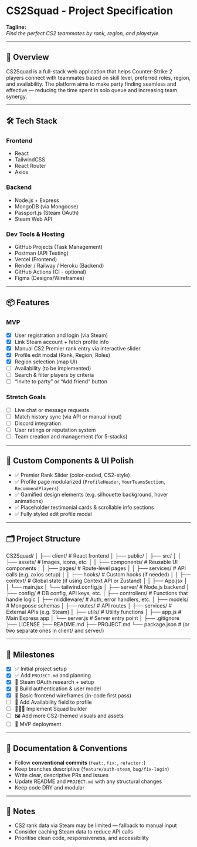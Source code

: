 
# CS2Squad - Project Specification

**Tagline:**  
*Find the perfect CS2 teammates by rank, region, and playstyle.*

---

## 🎯 Overview

CS2Squad is a full-stack web application that helps Counter-Strike 2 players connect with teammates based on skill level, preferred roles, region, and availability. The platform aims to make party finding seamless and effective — reducing the time spent in solo queue and increasing team synergy.

---

## 🛠 Tech Stack

### Frontend
- React
- TailwindCSS
- React Router
- Axios

### Backend
- Node.js + Express
- MongoDB (via Mongoose)
- Passport.js (Steam OAuth)
- Steam Web API

### Dev Tools & Hosting
- GitHub Projects (Task Management)
- Postman (API Testing)
- Vercel (Frontend)
- Render / Railway / Heroku (Backend)
- GitHub Actions (CI - optional)
- Figma (Designs/Wireframes)

---

## 📦 Features

### MVP
- [x] User registration and login (via Steam)
- [x] Link Steam account + fetch profile info
- [x] Manual CS2 Premier rank entry via interactive slider
- [x] Profile edit modal (Rank, Region, Roles)
- [x] Region selection (map UI)
- [ ] Availability (to be implemented)
- [ ] Search & filter players by criteria
- [ ] “Invite to party” or “Add friend” button

### Stretch Goals
- [ ] Live chat or message requests
- [ ] Match history sync (via API or manual input)
- [ ] Discord integration
- [ ] User ratings or reputation system
- [ ] Team creation and management (for 5-stacks)

---

## 🎨 Custom Components & UI Polish

- ✅ Premier Rank Slider (color-coded, CS2-style)
- ✅ Profile page modularized (`ProfileHeader`, `YourTeamsSection`, `RecommendPlayers`)
- ✅ Gamified design elements (e.g. silhouette background, hover animations)
- ✅ Placeholder testimonial cards & scrollable info sections
- ✅ Fully styled edit profile modal

---

## 🗂 Project Structure

CS2Squad/
│
├── client/         # React frontend
│   ├── public/
│   ├── src/
│   │   ├── assets/         # Images, icons, etc.
│   │   ├── components/     # Reusable UI components
│   │   ├── pages/          # Route-level pages
│   │   ├── services/       # API calls (e.g. axios setup)
│   │   ├── hooks/          # Custom hooks (if needed)
│   │   ├── context/        # Global state (if using Context API or Zustand)
│   │   ├── App.jsx
│   │   └── main.jsx
│   └── tailwind.config.js
│
├── server/         # Node.js backend
│   ├── config/         # DB config, API keys, etc.
│   ├── controllers/    # Functions that handle logic
│   ├── middleware/     # Auth, error handlers, etc.
│   ├── models/         # Mongoose schemas
│   ├── routes/         # API routes
│   ├── services/       # External APIs (e.g. Steam)
│   ├── utils/          # Utility functions
│   ├── app.js          # Main Express app
│   └── server.js       # Server entry point
│
├── .gitignore
├── LICENSE
├── README.md
├── PROJECT.md
└── package.json       # (or two separate ones in client/ and server/)

---

## 📌 Milestones

- [x] ✅ Initial project setup
- [x] ✅ Add `PROJECT.md` and planning
- [x] 🔧 Steam OAuth research + setup
- [x] 🧪 Build authentication & user model
- [x] 🎨 Basic frontend wireframes (in-code first pass)
- [ ] 🧰 Add Availability field to profile
- [ ] 🧑‍🤝‍🧑 Implement Squad builder
- [ ] 🖼 Add more CS2-themed visuals and assets
- [ ] 🚀 MVP deployment

---

## 📘 Documentation & Conventions

- Follow **conventional commits** (`feat:`, `fix:`, `refactor:`)
- Keep branches descriptive (`feature/auth-steam`, `bug/fix-login`)
- Write clear, descriptive PRs and issues
- Update README and `PROJECT.md` with any structural changes
- Keep code DRY and modular

---

## 🧠 Notes

- CS2 rank data via Steam may be limited — fallback to manual input
- Consider caching Steam data to reduce API calls
- Prioritise clean code, responsiveness, and accessibility
